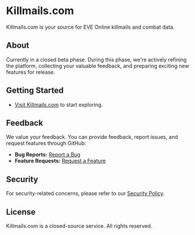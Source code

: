 # Killmails.com

Killmails.com is your source for EVE Online killmails and combat data.

## About

Currently in a closed beta phase. During this phase, we're actively refining the platform, collecting your valuable feedback, and preparing exciting new features for release.

## Getting Started

- [Visit Killmails.com](https://killmails.com) to start exploring.

## Feedback

We value your feedback. You can provide feedback, report issues, and request features through GitHub:

- **Bug Reports:** [Report a Bug](https://github.com/killmails/issues/issues/new?template=bug_report.md)
- **Feature Requests:** [Request a Feature](https://github.com/killmails/issues/issues/new?template=feature_request.md)

## Security

For security-related concerns, please refer to our [Security Policy](./SECURITY.md).

## License

Killmails.com is a closed-source service. All rights reserved.
